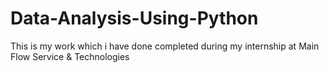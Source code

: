 # Data-Analysis-Using-Python
This is my work which i have done completed during my internship at Main Flow Service &amp; Technologies
